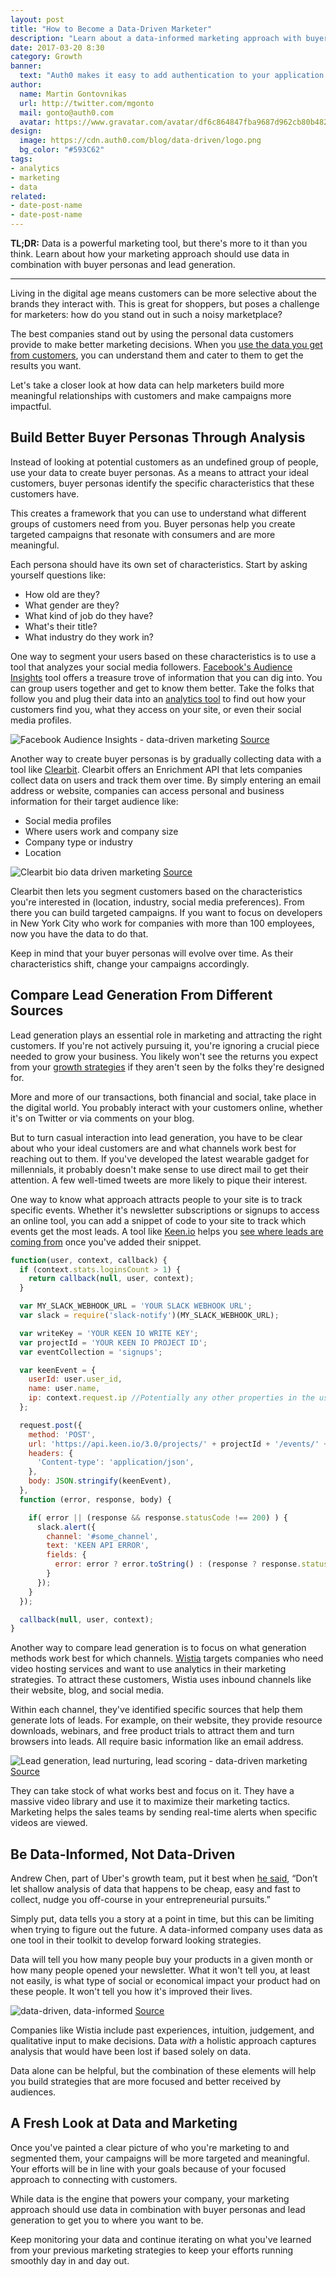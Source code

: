 ```yaml
---
layout: post
title: "How to Become a Data-Driven Marketer"
description: "Learn about a data-informed marketing approach with buyer personas and lead generation."
date: 2017-03-20 8:30
category: Growth
banner:
  text: "Auth0 makes it easy to add authentication to your application."
author:
  name: Martin Gontovnikas
  url: http://twitter.com/mgonto
  mail: gonto@auth0.com
  avatar: https://www.gravatar.com/avatar/df6c864847fba9687d962cb80b482764??s=60
design:
  image: https://cdn.auth0.com/blog/data-driven/logo.png
  bg_color: "#593C62"
tags:
- analytics
- marketing
- data
related:
- date-post-name
- date-post-name
---
```


**TL;DR:** Data is a powerful marketing tool, but there's more to it than you think. Learn about how your marketing approach should use data in combination with buyer personas and lead generation.

---

Living in the digital age means customers can be more selective about the brands they interact with. This is great for shoppers, but poses a challenge for marketers: how do you stand out in such a noisy marketplace? 

The best companies stand out by using the personal data customers provide to make better marketing decisions. When you [use the data you get from customers](https://blog.fullstory.com/what-incentives-are-your-support-metrics-creating-4a633d449f0e#.sy379oznp), you can understand them and cater to them to get the results you want.

Let's take a closer look at how data can help marketers build more meaningful relationships with customers and make campaigns more impactful.

## Build Better Buyer Personas Through Analysis

Instead of looking at potential customers as an undefined group of people, use your data to create buyer personas. As a means to attract your ideal customers, buyer personas identify the specific characteristics that these customers have.

This creates a framework that you can use to understand what different groups of customers need from you. Buyer personas help you create targeted campaigns that resonate with consumers and are more meaningful.

Each persona should have its own set of characteristics. Start by asking yourself questions like: 

* How old are they?
* What gender are they?
* What kind of job do they have? 
* What's their title? 
* What industry do they work in?

One way to segment your users based on these characteristics is to use a tool that analyzes your social media followers. [Facebook's Audience Insights](https://adespresso.com/academy/blog/how-to-use-facebooks-audience-insights-to-create-buyer-personas/) tool offers a treasure trove of information that you can dig into. You can group users together and get to know them better. Take the folks that follow you and plug their data into an [analytics tool](https://amplitude.com/mobile-analytics) to find out how your customers find you, what they access on your site, or even their social media profiles. 

![Facebook Audience Insights - data-driven marketing](https://cdn.auth0.com/blog/data-driven/facebook-audience.png)
[Source](http://www.adweek.com/digital/audience-insights/)

Another way to create buyer personas is by gradually collecting data with a tool like [Clearbit](https://clearbit.com). Clearbit offers an Enrichment API that lets companies collect data on users and track them over time. By simply entering an email address or website, companies can access personal and business information for their target audience like:

* Social media profiles
* Where users work and company size
* Company type or industry
* Location

![Clearbit bio data driven marketing](https://cdn.auth0.com/blog/data-driven/bio.png)
[Source](http://blog.clearbit.com/5-ways-to-use-clearbits-enrichment-api/)

Clearbit then lets you segment customers based on the characteristics you're interested in (location, industry, social media preferences). From there you can build targeted campaigns. If you want to focus on developers in New York City who work for companies with more than 100 employees, now you have the data to do that.

Keep in mind that your buyer personas will evolve over time. As their characteristics shift, change your campaigns accordingly.

## Compare Lead Generation From Different Sources

Lead generation plays an essential role in marketing and attracting the right customers. If you're not actively pursuing it, you're ignoring a crucial piece needed to grow your business.  You likely won't see the returns you expect from your [growth strategies](https://amplitude.com/mobile-analytics) if they aren't seen by the folks they're designed for.

More and more of our transactions, both financial and social, take place in the digital world. You probably interact with your customers online, whether it's on Twitter or via comments on your blog.

But to turn casual interaction into lead generation, you have to be clear about who your ideal customers are and what channels work best for reaching out to them. If you've developed the latest wearable gadget for millennials, it probably doesn't make sense to use direct mail to get their attention. A few well-timed tweets are more likely to pique their interest.

One way to know what approach attracts people to your site is to track specific events. Whether it's newsletter subscriptions or signups to access an online tool, you can add a snippet of code to your site to track which events get the most leads. A tool like [Keen.io](https://keen.io/) helps you [see where leads are coming from](https://auth0.com/rules/send-events-keenio) once you've added their snippet.

```js
function(user, context, callback) {
  if (context.stats.loginsCount > 1) {
    return callback(null, user, context);
  }

  var MY_SLACK_WEBHOOK_URL = 'YOUR SLACK WEBHOOK URL';
  var slack = require('slack-notify')(MY_SLACK_WEBHOOK_URL);

  var writeKey = 'YOUR KEEN IO WRITE KEY';
  var projectId = 'YOUR KEEN IO PROJECT ID';
  var eventCollection = 'signups';

  var keenEvent = {
    userId: user.user_id,
    name: user.name,
    ip: context.request.ip //Potentially any other properties in the user profile/context
  };

  request.post({
    method: 'POST',
    url: 'https://api.keen.io/3.0/projects/' + projectId + '/events/' + eventCollection + '?api_key=' + writeKey,
    headers: {
      'Content-type': 'application/json',
    },
    body: JSON.stringify(keenEvent),
  },
  function (error, response, body) {

    if( error || (response && response.statusCode !== 200) ) {
      slack.alert({
        channel: '#some_channel',
        text: 'KEEN API ERROR',
        fields: {
          error: error ? error.toString() : (response ? response.statusCode + ' ' + body : '')
        }
      });
    }
  });

  callback(null, user, context);
}
```

Another way to compare lead generation is to focus on what generation methods work best for which channels. [Wistia](https://wistia.com/) targets companies who need video hosting services and want to use analytics in their marketing strategies. To attract these customers, Wistia uses inbound channels like their website, blog, and social media.

Within each channel, they've identified specific sources that help them generate lots of leads. For example, on their website, they provide resource downloads, webinars, and free product trials to attract them and turn browsers into leads. All require basic information like an email address.

![Lead generation, lead nurturing, lead scoring - data-driven marketing](https://cdn.auth0.com/blog/data-driven/leads.png)
[Source](https://wistia.com/library/video-and-marketing-automation)

They can take stock of what works best and focus on it. They have a massive video library and use it to maximize their marketing tactics. Marketing helps the sales teams by sending real-time alerts when specific videos are viewed. 

## Be Data-Informed, Not Data-Driven

Andrew Chen, part of Uber's growth team, put it best when [he said](http://andrewchen.co/know-the-difference-between-data-informed-and-versus-data-driven/), “Don’t let shallow analysis of data that happens to be cheap, easy and fast to collect, nudge you off-course in your entrepreneurial pursuits.”

Simply put, data tells you a story at a point in time, but this can be limiting when trying to figure out the future. A data-informed company uses data as one tool in their toolkit to develop forward looking strategies.

Data will tell you how many people buy your products in a given month or how many people opened your newsletter. What it won't tell you, at least not easily, is what type of social or economical impact your product had on these people. It won't tell you how it's improved their lives.

![data-driven, data-informed](https://cdn.auth0.com/blog/data-driven/data.png)
[Source](https://wistia.com/blog/data-informed-marketing)

Companies like Wistia include past experiences, intuition, judgement, and qualitative input to make decisions. Data _with_ a holistic approach captures analysis that would have been lost if based solely on data.

Data alone can be helpful, but the combination of these elements will help you build strategies that are more focused and better received by audiences.

## A Fresh Look at Data and Marketing

Once you've painted a clear picture of who you're marketing to and segmented them, your campaigns will be more targeted and meaningful. Your efforts will be in line with your goals because of your focused approach to connecting with customers.

While data is the engine that powers your company, your marketing approach should use data in combination with buyer personas and lead generation to get you to where you want to be.

Keep monitoring your data and continue iterating on what you've learned from your previous marketing strategies to keep your efforts running smoothly day in and day out. 
